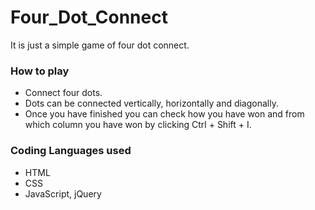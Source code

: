 # Four_Dot_Connect
It is just a simple game of four dot connect.
### How to play
* Connect four dots.
* Dots can be connected vertically, horizontally and diagonally.
* Once you have finished you can check how you have won and from which column you have won by clicking Ctrl + Shift + I.
### Coding Languages used
* HTML
* CSS
* JavaScript, jQuery
